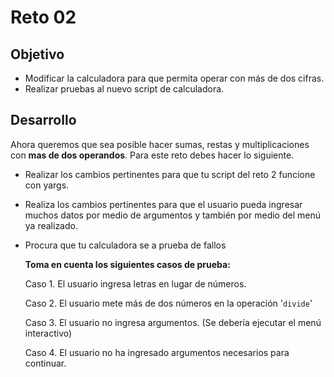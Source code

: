 # Reto 02
## Objetivo

- Modificar la calculadora para que permita operar con más de dos cifras.
- Realizar pruebas al nuevo script de calculadora.

## Desarrollo

Ahora queremos que sea posible hacer sumas, restas y multiplicaciones con **mas de dos operandos**. Para este reto debes hacer lo siguiente.

- Realizar los cambios pertinentes para que tu script del reto 2 funcione con yargs.
- Realiza los cambios pertinentes para que el usuario pueda ingresar muchos datos por medio de argumentos y también por medio del menú ya realizado.
- Procura que tu calculadora se a prueba de fallos

    **Toma en cuenta los siguientes casos de prueba:**

    Caso 1. El usuario ingresa letras en lugar de números.

    Caso 2. El usuario mete más de dos números en la operación '`divide`'

    Caso 3. El usuario no ingresa argumentos. (Se debería ejecutar el menú interactivo)

    Caso 4. El usuario no ha ingresado argumentos necesarios para continuar.